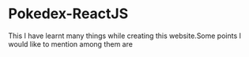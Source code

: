 # Pokedex-ReactJS
This 
I have learnt many things while creating this website.Some points I would like to mention among them are
